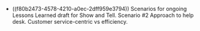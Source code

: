 - ((f80b2473-4578-4210-a0ec-2dff959e3794)) Scenarios for ongoing Lessons Learned draft for Show and Tell. Scenario #2  Approach to help desk.  Customer service-centric vs efficiency.
